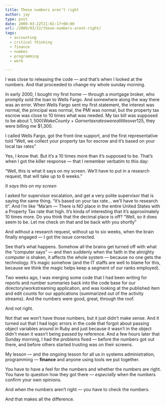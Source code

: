 ```yaml
---
title: These numbers aren’t right
author: jay
type: post
date: 2009-03-22T21:02:17+00:00
url: /2009/03/22/these-numbers-arent-right/
tags:
  - accounting
  - critical thinking
  - finance
  - numbes
  - programming
  - work

---
```

I was close to releasing the code — and that’s when I looked at the numbers. And that proceeded to change my whole sunday morning.

In early 2000, I bought my first home — through a mortgage broker, who promptly sold the loan to Wells Fargo. And somewhere along the way there was an error. When Wells Fargo sent my first statement, the interest was normal, the principal was normal, the PMI was normal, but the property tax escrow was close to 10 times what was needed. My tax bill was supposed to be about $1,500 (Wake County + Garner tax rates were a little over %1 at the time)- and instead of taking the ~$125, they were billing me $1,300.

I called Wells Fargo, got the front-line support, and the first representative told “Well, we collect your property tax for escrow and it’s based on your local tax rates”

Yes, I know that. But it’s a 10 times more than it’s supposed to be. That’s when I got the killer response — that I remember verbatim to this day:

“Well, this is what it says on my screen. We’ll have to put in a research request, that will take up to 6 weeks.”

_It says this on my screen_

I asked for supervisor escalation, and get a very polite supervisor that is saying the same thing. “it’s based on your tax rate… we’ll have to research it”. And I’m like “Ma’am — There is NO place in the entire United States with a Property Tax rate that high. It’s kinda of interesting that it’s approximately 10 times more. Do you think that the decimal place is off? “Well, so it does seem to be. Let me check on that and be back with you shortly”

And without a research request, without up to six weeks, when the brain finally engaged — I got the issue corrected.

See that’s what happens. Somehow all the brains get turned off with what the “computer says” — and then suddenly when the faith in the almighty computer is shaken, it affects the whole system — because no one gets the technology. It’s magic somehow (and the IT staffs are well to blame for this, because we think the magic helps keep a segment of our ranks employed).

Two weeks ago, I was merging some code that I had been writing for reports and number summaries back into the code base for our directory/workstreaming application, and was looking at the published item and edit counts for our applications (summarized out of the activity streams). And the numbers were good, great, through the roof.

And not right.

Not that we won’t have those numbers, but it just didn’t make sense. And it turned out that I had logic errors in the code that forgot about passing object variables around in Ruby and just because it wasn’t in the object didn’t mean it wasn’t being passed by reference. And a few hours later that Sunday morning, I had the problems fixed — before the numbers got out there, and before others started trusting was on their screens.

My lesson — and the ongoing lesson for all us in systems administration, programming — **finance** and anyone using tools we put together.

You have to have a feel for the numbers and whether the numbers are right. You have to question how they got there — _especially_ when the numbers confirm your own opinions.

And when the numbers aren’t right — you have to check the numbers.

And that makes all the difference.